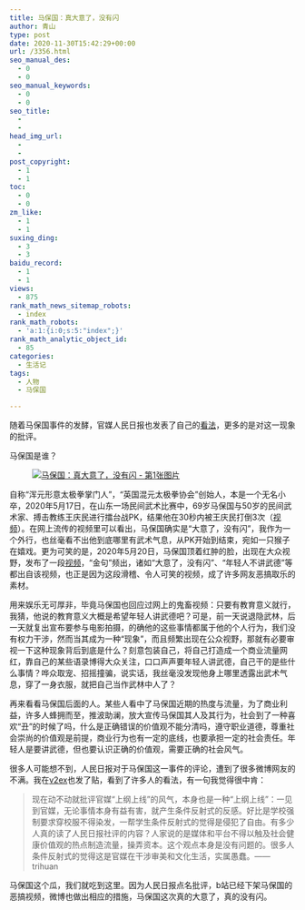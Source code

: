 ```yaml
---
title: 马保国：真大意了，没有闪
author: 青山
type: post
date: 2020-11-30T15:42:29+00:00
url: /3356.html
seo_manual_des:
  - 0
  - 0
seo_manual_keywords:
  - 0
  - 0
seo_title:
  - 
  - 
head_img_url:
  - 
  - 
post_copyright:
  - 1
  - 1
toc:
  - 0
  - 0
zm_like:
  - 1
  - 1
suxing_ding:
  - 3
  - 3
baidu_record:
  - 1
  - 1
views:
  - 875
rank_math_news_sitemap_robots:
  - index
rank_math_robots:
  - 'a:1:{i:0;s:5:"index";}'
rank_math_analytic_object_id:
  - 85
categories:
  - 生活记
tags:
  - 人物
  - 马保国

---
```

随着马保国事件的发酵，官媒人民日报也发表了自己的[看法][1]，更多的是对这一现象的批评。

马保国是谁？

<div class="wp-block-image">
  <figure class="aligncenter size-large"><a href="https://rmt.dogedoge.com/fetch/lucy/storage/mabaoguo.jpg" loading="lazy" rel="sponsored" data-fancybox="gallery"><img decoding="async" src="https://rmt.dogedoge.com/fetch/lucy/storage/mabaoguo.jpg" / alt="马保国：真大意了，没有闪 - 第1张图片" title="马保国：真大意了，没有闪 - 第1张图片 | 印记" ></a></figure>
</div>

自称“浑元形意太极拳掌门人”，“英国混元太极拳协会”创始人，本是一个无名小卒，2020年5月17日，在山东一场民间武术比赛中，69岁马保国与50岁的民间武术家、搏击教练王庆民进行擂台战PK，结果他在30秒内被王庆民打倒3次（[视频][2]）。在网上流传的视频里可以看出，马保国确实是“大意了，没有闪”，我作为一个外行，也丝毫看不出他到底哪里有武术气息，从PK开始到结束，宛如一只猴子在嬉戏。更为可笑的是，2020年5月20日，马保国顶着红肿的脸，出现在大众视野，发布了一段[视频][3]，“金句”频出，诸如“大意了，没有闪”、“年轻人不讲武德”等都出自该视频，也正是因为这段滑稽、令人可笑的视频，成了许多网友恶搞取乐的素材。

用来娱乐无可厚非，毕竟马保国也回应过网上的鬼畜视频：只要有教育意义就行，我猜，他说的教育意义大概是希望年轻人讲武德吧？可是，前一天说退隐武林，后一天就复出宣布要参与电影拍摄，的确他的这些事情都属于他的个人行为，我们没有权力干涉，然而当其成为一种“现象”，而且频繁出现在公众视野，那就有必要审视一下这种现象背后到底是什么？刻意包装自己，将自己打造成一个商业流量网红，靠自己的某些语录博得大众关注，口口声声要年轻人讲武德，自己干的是些什么事情？哗众取宠、招摇撞骗，说实话，我丝毫没发现他身上哪里透露出武术气息，穿了一身衣服，就把自己当作武林中人了？

再来看看马保国后面的人。某些人看中了马保国近期的热度与流量，为了商业利益，许多人蜂拥而至，推波助澜，放大宣传马保国其人及其行为，社会到了一种喜欢“丑”的时候了吗，什么是正确错误的价值观不能分清吗，遵守职业道德，尊重社会崇尚的价值观是前提，商业行为也有一定的底线，也要承担一定的社会责任。年轻人是要讲武德，但也要认识正确的价值观，需要正确的社会风气。

很多人可能想不到，人民日报对于马保国这一事件的评论，遭到了很多微博网友的不满。我在[v2ex][4]也发了贴，看到了许多人的看法，有一句我觉得很中肯：

<blockquote class="wp-block-quote">
  <p>
    现在动不动就批评官媒“上纲上线”的风气，本身也是一种“上纲上线”：一见到官媒，无论事情本身有益有害，就产生条件反射式的反感。好比是学校强制要求穿校服不得染发，一帮学生条件反射式的觉得是侵犯了自由。有多少人真的读了人民日报社评的内容？人家说的是媒体和平台不得以触及社会健康价值观的热点制造流量，操弄资本。这个观点本身是没有问题的。很多人条件反射式的觉得这是官媒在干涉审美和文化生活，实属愚蠢。——trihuan
  </p>
</blockquote>

马保国这个瓜，我们就吃到这里。因为人民日报点名批评，b站已经下架马保国的恶搞视频，微博也做出相应的措施，马保国这次真的大意了，真的没有闪。

 [1]: https://baijiahao.baidu.com/s?id=1684581194060945069&wfr=spider&for=pc
 [2]: https://v.qq.com/x/page/m3109ywc1ic.html
 [3]: https://v.163.com/static/1/veqojqg8q.html
 [4]: https://www.v2ex.com/t/730162